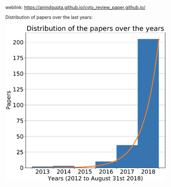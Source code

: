 weblink: https://anindgupta.github.io/cyto_review_paper.github.io/

Distribution of papers over the last years:

![Screenshot](distribution.png)
